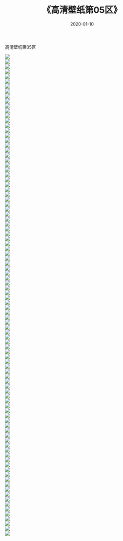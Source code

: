 ﻿---
layout: post
title:  《高清壁纸第05区》
date:   2020-01-10
img: http://pic.660000.xyz/1:/壁纸/高清壁纸/高清壁纸第05区/000.jpg
categories: [美女, 清纯, 唯美]
---

高清壁纸第05区

  ![](http://pic.660000.xyz/1:/壁纸/高清壁纸/高清壁纸第05区/001.jpg) <br> ![](http://pic.660000.xyz/1:/壁纸/高清壁纸/高清壁纸第05区/002.jpg) <br> ![](http://pic.660000.xyz/1:/壁纸/高清壁纸/高清壁纸第05区/003.jpg) <br> ![](http://pic.660000.xyz/1:/壁纸/高清壁纸/高清壁纸第05区/004.jpg) <br> ![](http://pic.660000.xyz/1:/壁纸/高清壁纸/高清壁纸第05区/005.jpg) <br> ![](http://pic.660000.xyz/1:/壁纸/高清壁纸/高清壁纸第05区/006.jpg) <br> ![](http://pic.660000.xyz/1:/壁纸/高清壁纸/高清壁纸第05区/007.jpg) <br> ![](http://pic.660000.xyz/1:/壁纸/高清壁纸/高清壁纸第05区/008.jpg) <br> ![](http://pic.660000.xyz/1:/壁纸/高清壁纸/高清壁纸第05区/009.jpg) <br> ![](http://pic.660000.xyz/1:/壁纸/高清壁纸/高清壁纸第05区/010.jpg) <br> ![](http://pic.660000.xyz/1:/壁纸/高清壁纸/高清壁纸第05区/011.jpg) <br> ![](http://pic.660000.xyz/1:/壁纸/高清壁纸/高清壁纸第05区/012.jpg) <br> ![](http://pic.660000.xyz/1:/壁纸/高清壁纸/高清壁纸第05区/013.jpg) <br> ![](http://pic.660000.xyz/1:/壁纸/高清壁纸/高清壁纸第05区/014.jpg) <br> ![](http://pic.660000.xyz/1:/壁纸/高清壁纸/高清壁纸第05区/015.jpg) <br> ![](http://pic.660000.xyz/1:/壁纸/高清壁纸/高清壁纸第05区/016.jpg) <br> ![](http://pic.660000.xyz/1:/壁纸/高清壁纸/高清壁纸第05区/017.jpg) <br> ![](http://pic.660000.xyz/1:/壁纸/高清壁纸/高清壁纸第05区/018.jpg) <br> ![](http://pic.660000.xyz/1:/壁纸/高清壁纸/高清壁纸第05区/019.jpg) <br> ![](http://pic.660000.xyz/1:/壁纸/高清壁纸/高清壁纸第05区/020.jpg) <br> ![](http://pic.660000.xyz/1:/壁纸/高清壁纸/高清壁纸第05区/021.jpg) <br> ![](http://pic.660000.xyz/1:/壁纸/高清壁纸/高清壁纸第05区/022.jpg) <br> ![](http://pic.660000.xyz/1:/壁纸/高清壁纸/高清壁纸第05区/023.jpg) <br> ![](http://pic.660000.xyz/1:/壁纸/高清壁纸/高清壁纸第05区/024.jpg) <br> ![](http://pic.660000.xyz/1:/壁纸/高清壁纸/高清壁纸第05区/025.jpg) <br> ![](http://pic.660000.xyz/1:/壁纸/高清壁纸/高清壁纸第05区/026.jpg) <br> ![](http://pic.660000.xyz/1:/壁纸/高清壁纸/高清壁纸第05区/027.jpg) <br> ![](http://pic.660000.xyz/1:/壁纸/高清壁纸/高清壁纸第05区/028.jpg) <br> ![](http://pic.660000.xyz/1:/壁纸/高清壁纸/高清壁纸第05区/029.jpg) <br> ![](http://pic.660000.xyz/1:/壁纸/高清壁纸/高清壁纸第05区/030.jpg) <br> ![](http://pic.660000.xyz/1:/壁纸/高清壁纸/高清壁纸第05区/031.jpg) <br> ![](http://pic.660000.xyz/1:/壁纸/高清壁纸/高清壁纸第05区/032.jpg) <br> ![](http://pic.660000.xyz/1:/壁纸/高清壁纸/高清壁纸第05区/033.jpg) <br> ![](http://pic.660000.xyz/1:/壁纸/高清壁纸/高清壁纸第05区/034.jpg) <br> ![](http://pic.660000.xyz/1:/壁纸/高清壁纸/高清壁纸第05区/035.jpg) <br> ![](http://pic.660000.xyz/1:/壁纸/高清壁纸/高清壁纸第05区/036.jpg) <br> ![](http://pic.660000.xyz/1:/壁纸/高清壁纸/高清壁纸第05区/037.jpg) <br> ![](http://pic.660000.xyz/1:/壁纸/高清壁纸/高清壁纸第05区/038.jpg) <br> ![](http://pic.660000.xyz/1:/壁纸/高清壁纸/高清壁纸第05区/039.jpg) <br> ![](http://pic.660000.xyz/1:/壁纸/高清壁纸/高清壁纸第05区/040.jpg) <br> ![](http://pic.660000.xyz/1:/壁纸/高清壁纸/高清壁纸第05区/041.jpg) <br> ![](http://pic.660000.xyz/1:/壁纸/高清壁纸/高清壁纸第05区/042.jpg) <br> ![](http://pic.660000.xyz/1:/壁纸/高清壁纸/高清壁纸第05区/043.jpg) <br> ![](http://pic.660000.xyz/1:/壁纸/高清壁纸/高清壁纸第05区/044.jpg) <br> ![](http://pic.660000.xyz/1:/壁纸/高清壁纸/高清壁纸第05区/045.jpg) <br> ![](http://pic.660000.xyz/1:/壁纸/高清壁纸/高清壁纸第05区/046.jpg) <br> ![](http://pic.660000.xyz/1:/壁纸/高清壁纸/高清壁纸第05区/047.jpg) <br> ![](http://pic.660000.xyz/1:/壁纸/高清壁纸/高清壁纸第05区/048.jpg) <br> ![](http://pic.660000.xyz/1:/壁纸/高清壁纸/高清壁纸第05区/049.jpg) <br> ![](http://pic.660000.xyz/1:/壁纸/高清壁纸/高清壁纸第05区/050.jpg) <br> ![](http://pic.660000.xyz/1:/壁纸/高清壁纸/高清壁纸第05区/051.jpg) <br> ![](http://pic.660000.xyz/1:/壁纸/高清壁纸/高清壁纸第05区/052.jpg) <br> ![](http://pic.660000.xyz/1:/壁纸/高清壁纸/高清壁纸第05区/053.jpg) <br> ![](http://pic.660000.xyz/1:/壁纸/高清壁纸/高清壁纸第05区/054.jpg) <br> ![](http://pic.660000.xyz/1:/壁纸/高清壁纸/高清壁纸第05区/055.jpg) <br> ![](http://pic.660000.xyz/1:/壁纸/高清壁纸/高清壁纸第05区/056.jpg) <br> ![](http://pic.660000.xyz/1:/壁纸/高清壁纸/高清壁纸第05区/057.jpg) <br> ![](http://pic.660000.xyz/1:/壁纸/高清壁纸/高清壁纸第05区/058.jpg) <br> ![](http://pic.660000.xyz/1:/壁纸/高清壁纸/高清壁纸第05区/059.jpg) <br> ![](http://pic.660000.xyz/1:/壁纸/高清壁纸/高清壁纸第05区/060.jpg) <br> ![](http://pic.660000.xyz/1:/壁纸/高清壁纸/高清壁纸第05区/061.jpg) <br> ![](http://pic.660000.xyz/1:/壁纸/高清壁纸/高清壁纸第05区/062.jpg) <br> ![](http://pic.660000.xyz/1:/壁纸/高清壁纸/高清壁纸第05区/063.jpg) <br> ![](http://pic.660000.xyz/1:/壁纸/高清壁纸/高清壁纸第05区/064.jpg) <br> ![](http://pic.660000.xyz/1:/壁纸/高清壁纸/高清壁纸第05区/065.jpg) <br> ![](http://pic.660000.xyz/1:/壁纸/高清壁纸/高清壁纸第05区/066.jpg) <br> ![](http://pic.660000.xyz/1:/壁纸/高清壁纸/高清壁纸第05区/067.jpg) <br> ![](http://pic.660000.xyz/1:/壁纸/高清壁纸/高清壁纸第05区/068.jpg) <br> ![](http://pic.660000.xyz/1:/壁纸/高清壁纸/高清壁纸第05区/069.jpg) <br> ![](http://pic.660000.xyz/1:/壁纸/高清壁纸/高清壁纸第05区/070.jpg) <br> ![](http://pic.660000.xyz/1:/壁纸/高清壁纸/高清壁纸第05区/071.jpg) <br> ![](http://pic.660000.xyz/1:/壁纸/高清壁纸/高清壁纸第05区/072.jpg) <br> ![](http://pic.660000.xyz/1:/壁纸/高清壁纸/高清壁纸第05区/073.jpg) <br> ![](http://pic.660000.xyz/1:/壁纸/高清壁纸/高清壁纸第05区/074.jpg) <br> ![](http://pic.660000.xyz/1:/壁纸/高清壁纸/高清壁纸第05区/075.jpg) <br> ![](http://pic.660000.xyz/1:/壁纸/高清壁纸/高清壁纸第05区/076.jpg) <br> ![](http://pic.660000.xyz/1:/壁纸/高清壁纸/高清壁纸第05区/077.jpg) <br> ![](http://pic.660000.xyz/1:/壁纸/高清壁纸/高清壁纸第05区/078.jpg) <br> ![](http://pic.660000.xyz/1:/壁纸/高清壁纸/高清壁纸第05区/079.jpg) <br> ![](http://pic.660000.xyz/1:/壁纸/高清壁纸/高清壁纸第05区/080.jpg) <br> ![](http://pic.660000.xyz/1:/壁纸/高清壁纸/高清壁纸第05区/081.jpg) <br> ![](http://pic.660000.xyz/1:/壁纸/高清壁纸/高清壁纸第05区/082.jpg) <br> ![](http://pic.660000.xyz/1:/壁纸/高清壁纸/高清壁纸第05区/083.jpg) <br> ![](http://pic.660000.xyz/1:/壁纸/高清壁纸/高清壁纸第05区/084.jpg) <br> ![](http://pic.660000.xyz/1:/壁纸/高清壁纸/高清壁纸第05区/085.jpg) <br> ![](http://pic.660000.xyz/1:/壁纸/高清壁纸/高清壁纸第05区/086.jpg) <br> ![](http://pic.660000.xyz/1:/壁纸/高清壁纸/高清壁纸第05区/087.jpg) <br> ![](http://pic.660000.xyz/1:/壁纸/高清壁纸/高清壁纸第05区/088.jpg) <br> ![](http://pic.660000.xyz/1:/壁纸/高清壁纸/高清壁纸第05区/089.jpg) <br> ![](http://pic.660000.xyz/1:/壁纸/高清壁纸/高清壁纸第05区/090.jpg) <br> ![](http://pic.660000.xyz/1:/壁纸/高清壁纸/高清壁纸第05区/091.jpg) <br> ![](http://pic.660000.xyz/1:/壁纸/高清壁纸/高清壁纸第05区/092.jpg) <br> ![](http://pic.660000.xyz/1:/壁纸/高清壁纸/高清壁纸第05区/093.jpg) <br> ![](http://pic.660000.xyz/1:/壁纸/高清壁纸/高清壁纸第05区/094.jpg) <br> ![](http://pic.660000.xyz/1:/壁纸/高清壁纸/高清壁纸第05区/095.jpg) <br> ![](http://pic.660000.xyz/1:/壁纸/高清壁纸/高清壁纸第05区/096.jpg) <br> ![](http://pic.660000.xyz/1:/壁纸/高清壁纸/高清壁纸第05区/097.jpg) <br> ![](http://pic.660000.xyz/1:/壁纸/高清壁纸/高清壁纸第05区/098.jpg) <br>
